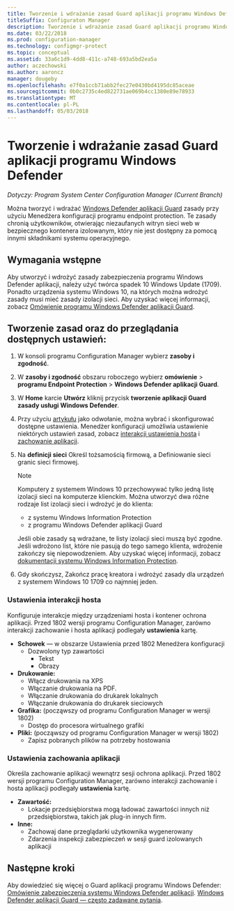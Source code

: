 ```yaml
---
title: Tworzenie i wdrażanie zasad Guard aplikacji programu Windows Defender
titleSuffix: Configuraton Manager
description: Tworzenie i wdrażanie zasad Guard aplikacji programu Windows Defender.
ms.date: 03/22/2018
ms.prod: configuration-manager
ms.technology: configmgr-protect
ms.topic: conceptual
ms.assetid: 33a6c1d9-4dd8-411c-a748-693a5bd2ea5a
author: aczechowski
ms.author: aaroncz
manager: dougeby
ms.openlocfilehash: e7f0a1ccb71abb2fec27e0430bd4195dc85aceae
ms.sourcegitcommit: 0b0c2735c4ed822731ae069b4cc1380e89e78933
ms.translationtype: MT
ms.contentlocale: pl-PL
ms.lasthandoff: 05/03/2018
---
```

# <a name="create-and-deploy-windows-defender-application-guard-policy"></a>Tworzenie i wdrażanie zasad Guard aplikacji programu Windows Defender 
*Dotyczy: Program System Center Configuration Manager (Current Branch)*
<!-- 1351960 -->
Można tworzyć i wdrażać [Windows Defender aplikacji Guard](https://docs.microsoft.com/windows/threat-protection/windows-defender-application-guard/wd-app-guard-overview) zasady przy użyciu Menedżera konfiguracji programu endpoint protection. Te zasady chronią użytkowników, otwierając niezaufanych witryn sieci web w bezpiecznego kontenera izolowanym, który nie jest dostępny za pomocą innymi składnikami systemu operacyjnego.

## <a name="prerequisites"></a>Wymagania wstępne

Aby utworzyć i wdrożyć zasady zabezpieczenia programu Windows Defender aplikacji, należy użyć twórca spadek 10 Windows Update (1709). Ponadto urządzenia systemu Windows 10, na których można wdrożyć zasady musi mieć zasady izolacji sieci. Aby uzyskać więcej informacji, zobacz [Omówienie programu Windows Defender aplikacji Guard](https://docs.microsoft.com/windows/threat-protection/windows-defender-application-guard/wd-app-guard-overview). 


## <a name="create-a-policy-and-to-browse-the-available-settings"></a>Tworzenie zasad oraz do przeglądania dostępnych ustawień:

1. W konsoli programu Configuration Manager wybierz **zasoby i zgodność**.
2. W **zasoby i zgodność** obszaru roboczego wybierz **omówienie** > **programu Endpoint Protection** > **Windows Defender aplikacji Guard**.
3. W **Home** karcie **Utwórz** kliknij przycisk **tworzenie aplikacji Guard zasady usługi Windows Defender**.
4. Przy użyciu [artykułu](https://docs.microsoft.com/windows/security/threat-protection/windows-defender-application-guard/configure-wd-app-guard) jako odwołanie, można wybrać i skonfigurować dostępne ustawienia. Menedżer konfiguracji umożliwia ustawienie niektórych ustawień zasad, zobacz [interakcji ustawienia hosta](#BKMK_HIS) i [zachowanie aplikacji](#BKMK_AppB).
5. Na **definicji sieci** Określ tożsamością firmową, a Definiowanie sieci granic sieci firmowej.

    > [!NOTE]
    > Komputery z systemem Windows 10 przechowywać tylko jedną listę izolacji sieci na komputerze klienckim. Można utworzyć dwa różne rodzaje list izolacji sieci i wdrożyć je do klienta:
    >
    >  - z systemu Windows Information Protection
    >  - z programu Windows Defender aplikacji Guard
    >
    > Jeśli obie zasady są wdrażane, te listy izolacji sieci muszą być zgodne. Jeśli wdrożono list, które nie pasują do tego samego klienta, wdrożenie zakończy się niepowodzeniem. Aby uzyskać więcej informacji, zobacz [dokumentacji systemu Windows Information Protection](https://docs.microsoft.com/windows/threat-protection/windows-information-protection/create-wip-policy-using-sccm).
    > 
    > 

6. Gdy skończysz, Zakończ pracę kreatora i wdrożyć zasady dla urządzeń z systemem Windows 10 1709 co najmniej jeden.

### <a name="bkmk_HIS"></a> Ustawienia interakcji hosta
Konfiguruje interakcje między urządzeniami hosta i kontener ochrona aplikacji. Przed 1802 wersji programu Configuration Manager, zarówno interakcji zachowanie i hosta aplikacji podlegały **ustawienia** kartę.

- **Schowek** — w obszarze Ustawienia przed 1802 Menedżera konfiguracji
    - Dozwolony typ zawartości
        - Tekst
        - Obrazy
- **Drukowanie:**
    - Włącz drukowania na XPS
    - Włączanie drukowania na PDF.
    - Włączanie drukowania do drukarek lokalnych
    - Włączanie drukowania do drukarek sieciowych
- **Grafika:** (począwszy od programu Configuration Manager w wersji 1802)
    - Dostęp do procesora wirtualnego grafiki
- **Pliki:** (począwszy od programu Configuration Manager w wersji 1802)
    - Zapisz pobranych plików na potrzeby hostowania

### <a name="bkmk_ABS"></a> Ustawienia zachowania aplikacji
Określa zachowanie aplikacji wewnątrz sesji ochrona aplikacji. Przed 1802 wersji programu Configuration Manager, zarówno interakcji zachowanie i hosta aplikacji podlegały **ustawienia** kartę.

- **Zawartość:**
   - Lokacje przedsiębiorstwa mogą ładować zawartości innych niż przedsiębiorstwa, takich jak plug-in innych firm.
- **Inne:**
    - Zachowaj dane przeglądarki użytkownika wygenerowany
    - Zdarzenia inspekcji zabezpieczeń w sesji guard izolowanych aplikacji



## <a name="next-steps"></a>Następne kroki
Aby dowiedzieć się więcej o Guard aplikacji programu Windows Defender: [Omówienie zabezpieczenia systemu Windows Defender aplikacji](https://docs.microsoft.com/windows/security/threat-protection/windows-defender-application-guard/wd-app-guard-overview).
[Windows Defender aplikacji Guard — często zadawane pytania](https://docs.microsoft.com/windows/security/threat-protection/windows-defender-application-guard/faq-wd-app-guard).
